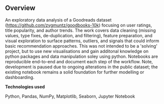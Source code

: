 ## Overview

An exploratory data analysis of a Goodreads dataset (https://github.com/zygmuntz/goodbooks-10k) focusing on user ratings, title popularity, and author trends. The work covers data cleaning (missing values, type fixes, de-duplication, and filtering), feature preparation, and visual exploration to surface patterns, outliers, and signals that could inform basic recommendation approaches. This was not intended to be a 'solving' project, but to use new visualisations and gain additonal knowledge on python packages and data manipulation soley using python. Notebooks are reproducible end-to-end and document each step of the workflow. Note, development is paused due to ongoing alterations in the public dataset; the existing notebook remains a solid foundation for further modelling or dashboarding.

**Technologies used**

Python, Pandas, NumPy, Matplotlib, Seaborn, Jupyter Notebook

